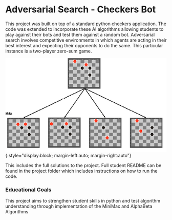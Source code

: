 # Adversarial Search - Checkers Bot

This project was built on top of a standard python checkers application. The code was extended to incorporate these AI algorithms allowing students to play against their bots and test them against a random bot. Adversarial search involves competitive environments in which agents are acting in their best interest and expecting their opponents to do the same. This particular instance is a two-player zero-sum game. 

![backpack problem](https://github.com/cbeveridge00/Connor_Portfolio/blob/main/Checkers%20Bot/tree.png?raw=true){:style="display:block; margin-left:auto; margin-right:auto"}

This includes the full solutions to the project. Full student README can be found in the project folder which includes instructions on how to run the code.

### Educational Goals

This project aims to strengthen student skills in python and test algorithm understanding through implementation of the MiniMax and AlphaBeta Algorithms
